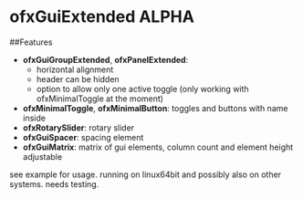 # ofxGuiExtended ALPHA

##Features
- **ofxGuiGroupExtended**, **ofxPanelExtended**: 
  - horizontal alignment 
  - header can be hidden
  - option to allow only one active toggle (only working with ofxMinimalToggle at the moment)
- **ofxMinimalToggle**, **ofxMinimalButton**: toggles and buttons with name inside
- **ofxRotarySlider**: rotary slider
- **ofxGuiSpacer**: spacing element
- **ofxGuiMatrix**: matrix of gui elements, column count and element height adjustable


see example for usage. running on linux64bit and possibly also on other systems. needs testing.
